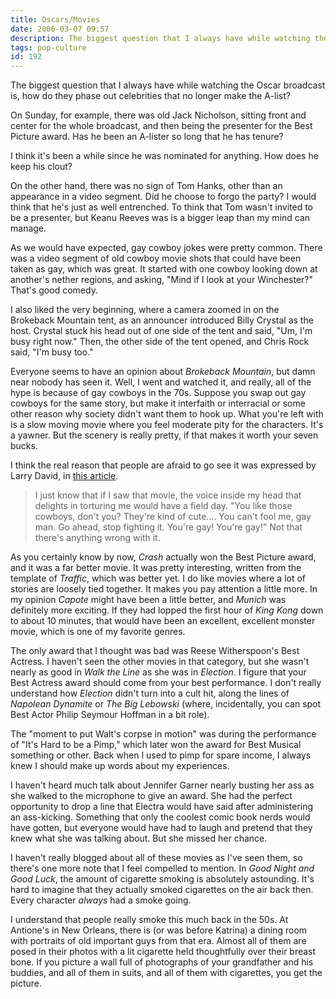 ```yaml
---
title: Oscars/Movies
date: 2006-03-07 09:57
description: The biggest question that I always have while watching the Oscar broadcast is, how do they phase out celebrities that no longer make the A-list?  On Sunday, for example, there was old Jack Nicholson, sitting front and center for the whole broadcast, and then being the presenter for the Best Picture award.  Has he been an A-lister so long that he has tenure?
tags: pop-culture
id: 192
---
```

The biggest question that I always have while watching the Oscar broadcast is, how do they phase out celebrities that no longer make the A-list?

On Sunday, for example, there was old Jack Nicholson, sitting front and center for the whole broadcast, and then being the presenter for the Best Picture award.  Has he been an A-lister so long that he has tenure?  

I think it's been a while since he was nominated for anything.  How does he keep his clout?

On the other hand, there was no sign of Tom Hanks, other than an appearance in a video segment.  Did he choose to forgo the party?  I would think that he's just as well entrenched.  To think that Tom wasn't invited to be a presenter, but Keanu Reeves was is a bigger leap than my mind can manage.

As we would have expected, gay cowboy jokes were pretty common.  There was a video segment of old cowboy movie shots that could have been taken as gay, which was great.  It started with one cowboy looking down at another's nether regions, and asking, "Mind if I look at your Winchester?"  That's good comedy.

I also liked the very beginning, where a camera zoomed in on the Brokeback Mountain tent, as an announcer introduced Billy Crystal as the host.  Crystal stuck his head out of one side of the tent and said, "Um, I'm busy right now."  Then, the other side of the tent opened, and Chris Rock said, "I'm busy too."

Everyone seems to have an opinion about *Brokeback Mountain*, but damn near nobody has seen it.  Well, I went and watched it, and really, all of the hype is because of gay cowboys in the 70s.  Suppose you swap out gay cowboys for the same story, but make it interfaith or interracial or some other reason why society didn't want them to hook up.  What you're left with is a slow moving movie where you feel moderate pity for the characters.  It's a yawner.  But the scenery is really pretty, if that makes it worth your seven bucks.

I think the real reason that people are afraid to go see it was expressed by Larry David, in <a href="https://www.nytimes.com/2006/01/01/opinion/cowboys-are-my-weakness.html" target="_blank">this article</a>.

<blockquote>I just know that if I saw that movie, the voice inside my head that delights in torturing me would have a field day.  "You like those cowboys, don't you?  They're kind of cute....  You can't fool me, gay man.  Go ahead, stop fighting it.  You're gay!  You're gay!"  Not that there's anything wrong with it.</blockquote>

As you certainly know by now, *Crash* actually won the Best Picture award, and it was a far better movie.  It was pretty interesting, written from the template of *Traffic*, which was better yet.  I do like movies where a lot of stories are loosely tied together.  It makes you pay attention a little more.  In my opinion *Capote* might have been a little better, and *Munich* was definitely more exciting.  If they had lopped the first hour of *King Kong* down to about 10 minutes, that would have been an excellent, excellent monster movie, which is one of my favorite genres.

The only award that I thought was bad was Reese Witherspoon's Best Actress.  I haven't seen the other movies in that category, but she wasn't nearly as good in *Walk the Line* as she was in *Election*.  I figure that your Best Actress award should come from your best performance.  I don't really understand how *Election* didn't turn into a cult hit, along the lines of *Napolean Dynamite* or *The Big Lebowski* (where, incidentally, you can spot Best Actor Philip Seymour Hoffman in a bit role).

The "moment to put Walt's corpse in motion" was during the performance of "It's Hard to be a Pimp," which later won the award for Best Musical something or other.  Back when I used to pimp for spare income, I always knew I should make up words about my experiences.

I haven't heard much talk about Jennifer Garner nearly busting her ass as she walked to the microphone to give an award.  She had the perfect opportunity to drop a line that Electra would have said after administering an ass-kicking.  Something that only the coolest comic book nerds would have gotten, but everyone would have had to laugh and pretend that they knew what she was talking about.  But she missed her chance.

I haven't really blogged about all of these movies as I've seen them, so there's one more note that I feel compelled to mention.  In *Good Night and Good Luck*, the amount of cigarette smoking is absolutely astounding.  It's hard to imagine that they actually smoked cigarettes on the air back then.  Every character *always* had a smoke going.

I understand that people really smoke this much back in the 50s.  At Antione's in New Orleans, there is (or was before Katrina) a dining room with portraits of old important guys from that era.  Almost all of them are posed in their photos with a lit cigarette held thoughtfully over their breast bone.  If you picture a wall full of photographs of your grandfather and his buddies, and all of them in suits, and all of them with cigarettes, you get the picture.  